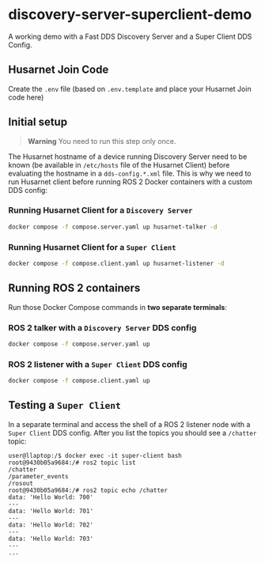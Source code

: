 # discovery-server-superclient-demo

A working demo with a Fast DDS Discovery Server and a Super Client DDS Config.

## Husarnet Join Code

Create the `.env` file (based on `.env.template` and place your Husarnet Join code here)

## Initial setup

> **Warning**
> You need to run this step only once.

The Husarnet hostname of a device running Discovery Server need to be known (be available in `/etc/hosts` file of the Husarnet Client) before evaluating the hostname in a `dds-config.*.xml` file. This is why we need to run Husarnet client before running ROS 2 Docker containers with a custom DDS config:

### Running Husarnet Client for a `Discovery Server`

```bash
docker compose -f compose.server.yaml up husarnet-talker -d
```

### Running Husarnet Client for a `Super Client`

```bash
docker compose -f compose.client.yaml up husarnet-listener -d
```

## Running ROS 2 containers

Run those Docker Compose commands in **two separate terminals**:

### ROS 2 talker with a `Discovery Server` DDS config

```bash
docker compose -f compose.server.yaml up
```

### ROS 2 listener with a `Super Client` DDS config

```bash
docker compose -f compose.client.yaml up
```

## Testing a `Super Client`

In a separate terminal and access the shell of a ROS 2 listener node with a `Super Client` DDS config. After you list the topics you should see a `/chatter` topic:

```
user@llaptop:/$ docker exec -it super-client bash
root@9430b05a9684:/# ros2 topic list
/chatter
/parameter_events
/rosout
root@9430b05a9684:/# ros2 topic echo /chatter
data: 'Hello World: 700'
---
data: 'Hello World: 701'
---
data: 'Hello World: 702'
---
data: 'Hello World: 703'
---
...
```